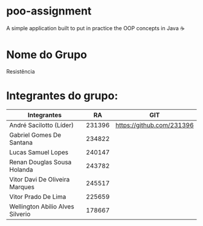 # poo-assignment
A simple application built to put in practice the OOP concepts in Java ☕

# Nome do Grupo
Resistência

# Integrantes do grupo:
| Integrantes | RA | GIT | 
| ------------------- | ------------------- | ------------------- |
|André Sacilotto (Líder) | 231396 | https://github.com/231396 | 
|Gabriel Gomes De Santana | 234822 | | 
|Lucas Samuel Lopes | 240147 | | 
|Renan Douglas Sousa Holanda | 243782 | | 
|Vitor Davi De Oliveira Marques | 245517 | | 
|Vitor Prado De Lima | 225659 | | 
|Wellington Abilio Alves Silverio | 178667 | |
